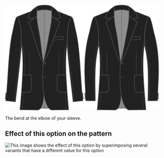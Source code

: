 ![Sleeve bend](sleevebend.svg)

The bend at the elbow of your sleeve.

## Effect of this option on the pattern

![This image shows the effect of this option by superimposing several variants that have a different value for this option](jaeger\_sleevebend\_sample.svg "Effect of this option on the pattern")
